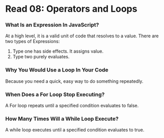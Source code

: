 # Read 08: Operators and Loops

### What Is an Expression In JavaScript?

At a high level, it is a valid unit of code that resolves to a value. There are two types of Expressions:

1. Type one has side effects. It assigns value.
2. Type two purely evaluates.

### Why You Would Use a Loop In Your Code

Because you need a quick, easy way to do something repeatedly.

### When Does a For Loop Stop Executing?

A For loop repeats until a specified condition evaluates to false.

### How Many Times Will a While Loop Execute?

A while loop executes until a specified condition evaluates to true.
